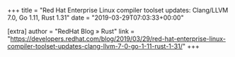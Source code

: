 +++
title = "Red Hat Enterprise Linux compiler toolset updates: Clang/LLVM 7.0, Go 1.11, Rust 1.31"
date = "2019-03-29T07:03:33+00:00"

[extra]
author = "RedHat Blog » Rust"
link = "https://developers.redhat.com/blog/2019/03/29/red-hat-enterprise-linux-compiler-toolset-updates-clang-llvm-7-0-go-1-11-rust-1-31/"
+++
